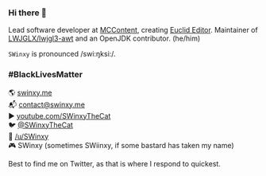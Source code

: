 ### Hi there 👋

Lead software developer at [MCContent](https://mccontent.net), creating [Euclid Editor](https://euclideditor.app). Maintainer of [LWJGLX/lwjgl3-awt](https://github.com/LWJGLX/lwjgl3-awt) and an OpenJDK contributor. (he/him)

`SWinxy` is pronounced /swi:ŋksi:/.

### #BlackLivesMatter

🌎 [swinxy.me](https://swinxy.me)  
📬 [contact@swinxy.me](mailto:contact@swinxy.me)  
▶ [youtube.com/SWinxyTheCat](https://youtube.com/SWinxyTheCat)  
🐦 [@SWinxyTheCat](https://twitter.com/SWinxyTheCat)  
🔼 [/u/SWinxy](https://reddit.com/u/SWinxy)  
🎮 SWinxy (sometimes SWiinxy, if some bastard has taken my name)

Best to find me on Twitter, as that is where I respond to quickest.
